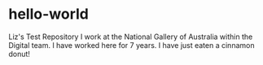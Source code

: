 # hello-world
Liz's Test Repository
I work at the National Gallery of Australia within the Digital team. I have worked here for 7 years. 
I have just eaten a cinnamon donut!
